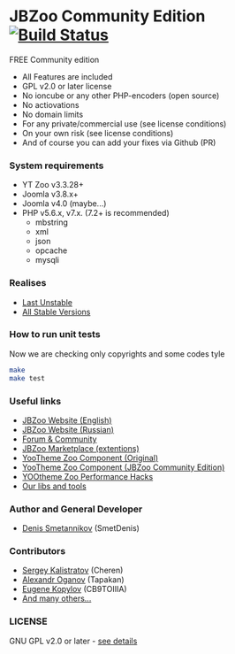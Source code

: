 # JBZoo Community Edition [![Build Status](https://travis-ci.org/JBZoo/JBZoo.svg?branch=master)](https://travis-ci.org/JBZoo/JBZoo)

FREE Community edition

 * All Features are included
 * GPL v2.0 or later license
 * No ioncube or any other PHP-encoders (open source)
 * No actiovations
 * No domain limits
 * For any private/commercial use (see license conditions)
 * On your own risk (see license conditions)
 * And of course you can add your fixes via Github (PR)


### System requirements
 * YT Zoo v3.3.28+
 * Joomla v3.8.x+
 * Joomla v4.0 (maybe...)
 * PHP v5.6.x, v7.x. (7.2+ is recommended)
   * mbstring
   * xml
   * json
   * opcache
   * mysqli

### Realises
 * [Last Unstable](https://github.com/JBZoo/JBZoo/archive/master.zip)
 * [All Stable Versions](https://github.com/JBZoo/JBZoo/releases)


### How to run unit tests
Now we are checking only copyrights and some codes tyle

```sh
make
make test
```


### Useful links
 * [JBZoo Website (English)](http://jbzoo.com)
 * [JBZoo Website (Russian)](http://jbzoo.ru)
 * [Forum & Community](http://forum.jbzoo.com)
 * [JBZoo Marketplace (extentions)](http://forum.jbzoo.com/files/)
 * [YooTheme Zoo Component (Original)](https://www.yootheme.com/zoo)
 * [YooTheme Zoo Component (JBZoo Community Edition)](https://github.com/JBZoo/YOOtheme-Zoo)
 * [YOOtheme Zoo Performance Hacks](https://github.com/JBZoo/Zoo-Hacks)
 * [Our libs and tools](https://github.com/JBZoo)


### Author and General Developer
 * [Denis Smetannikov](https://github.com/SmetDenis) (SmetDenis)

### Contributors
 * [Sergey Kalistratov](https://github.com/Cheren) (Cheren)
 * [Alexandr Oganov](https://github.com/Tapakan) (Tapakan)
 * [Eugene Kopylov](https://github.com/CB9TOIIIA) (CB9TOIIIA)
 * [And many others...](https://github.com/JBZoo/JBZoo/graphs/contributors)

### LICENSE
GNU GPL v2.0 or later - [see details](https://github.com/JBZoo/JBZoo/blob/master/LICENSE.md)
